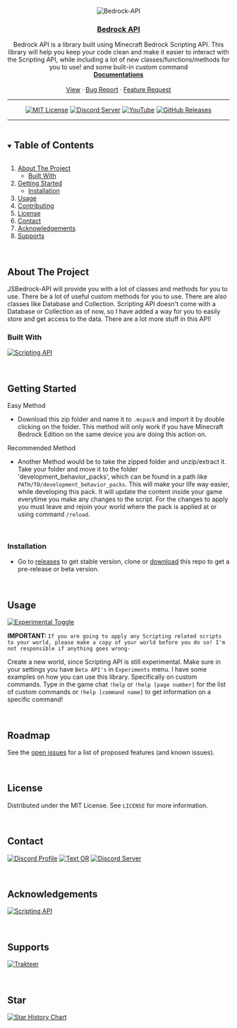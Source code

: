 <!--- this README.md is from @notbeer(https://github.com/notbeer) --->
<!--
This README.md template was NOT orginally created by me(JustSKyDev)! This is a fork of:
https://github.com/othneildrew/Best-README-Template
-->

<!-- LOGO -->
<div align="center">

  ![Bedrock-API](https://socialify.git.ci/JustSkyDev/Bedrock-API/image?description=1&descriptionEditable=Minecraft%20Bedrock%20Custom%20Scripting%20API&font=Source%20Code%20Pro&forks=1&issues=1&logo=https%3A%2F%2Fraw.githubusercontent.com%2FJustSkyDev%2FBedrock-API%2Fmain%2Fpack_icon.png&name=1&owner=1&pattern=Circuit%20Board&pulls=1&stargazers=1&theme=Light)

  <h3 align="center"><u>Bedrock API</u></h3>

  <p align="center">
    Bedrock API is a library built using Minecraft Bedrock Scripting API. This library will help you keep your code clean and make it easier to interact with the Scripting API, while including a lot of new classes/functions/methods for you to use! and some built-in custom command
    <br />
    <a href="https://github.com/JustSkyDev/Bedrock-API/blob/main/docs.md"><strong>Documentations</strong></a>
    <br />
    <br />
    <a href="https://github.com/JustSkyDev/Bedrock-API">View</a>
    ·
    <a href="https://github.com/JustSkyDev/Bedrock-API/issues">Bug Report</a>
    ·
    <a href="https://github.com/JustSkyDev/Bedrock-API/issues">Feature Request</a>
  </p>

  ---
  
  [![MIT License](https://img.shields.io/github/license/JustSkyDev/Bedrock-API?style=for-the-badge&color=yellow)](https://github.com/JustSkyDev/Bedrock-API/blob/main/LICENSE)
  [![Discord Server](https://img.shields.io/discord/898202806052347984?color=blue&label=Discord&style=for-the-badge)](https://discord.gg/g4EJ38HZ7R)
  [![YouTube](https://img.shields.io/youtube/channel/subscribers/UC9gjEs8-syrZcgftpm3gsyQ?label=YouTube&style=for-the-badge&color=ff0000)](https://youtube.com/@JustSkyDev)
  [![GitHub Releases](https://img.shields.io/github/downloads/JustSkyDev/Bedrock-API/total?style=for-the-badge&color=orange)
  ](https://github.com/JustSkyDev/Bedrock-API/releases/latest)
  
  ---

</div>

<!-- TABLE OF CONTENTS -->
<details open="open">
  <summary><h2 style="display: inline-block">Table of Contents</h2></summary>
  <ol>
    <li>
      <a href="#about-the-project">About The Project</a>
      <ul>
        <li><a href="#built-with">Built With</a></li>
      </ul>
    </li>
    <li>
      <a href="#getting-started">Getting Started</a>
      <ul>
        <li><a href="#installation">Installation</a></li>
      </ul>
    </li>
    <li><a href="#usage">Usage</a></li>
    <li><a href="#contributing">Contributing</a></li>
    <li><a href="#license">License</a></li>
    <li><a href="#contact">Contact</a></li>
    <li><a href="#acknowledgements">Acknowledgements</a></li>
    <li><a href="#supports">Supports</a></li>
  </ol>
</details>

<!-- ABOUT THE PROJECT -->
<br />

## About The Project

JSBedrock-API will provide you with a lot of classes and methods for you to use. There be a lot of useful custom methods for you to use. There are also classes like Database and Collection. Scripting API doesn't come with a Database or Collection as of now, so I have added a way for you to easily store and get access to the data. There are a lot more stuff in this API!

### Built With

[![Scripting API](https://img.shields.io/badge/Scripting%20API%20Docs-white?style=for-the-badge&logoColor=f25022&logo=Microsoft)](https://learn.microsoft.com/en-us/minecraft/creator/scriptapi/)

<!-- GETTING STARTED -->
<br />

## Getting Started

Easy Method

- Download this zip folder and name it to `.mcpack` and import it by double clicking on the folder. This method will only work if you have Minecraft Bedrock Edition on the same device you are doing this action on.

Recommended Method

- Another Method would be to take the zipped folder and unzip/extract it. Take your folder and move it to the folder 'development_behavior_packs', which can be found in a path like `PATH/TO/development_behavior_packs`. This will make your life way easier, while developing this pack. It will update the content inside your game everytime you make any changes to the script. For the changes to apply you must leave and rejoin your world where the pack is applied at or using command `/reload`.

<!-- INSTALATION -->
<br />

### Installation

- Go to [releases](https://github.com/JustSkyDev/Bedrock-API/releases/latest) to get stable version, clone or [download](https://github.com/JustSkyDev/Bedrock-API/archive/refs/heads/main.zip) this repo to get a pre-release or beta version.

<!-- USAGE -->
<br />

## Usage

[![Experimental Toggle](https://i.postimg.cc/7P5zh2FT/IMG-20230612-184034.jpg)](https://postimg.cc/9zj0NrFW)

<strong>IMPORTANT: </strong>`If you are going to apply any Scripting related scripts to your world, please make a copy of your world before you do so! I'm not responsible if anything goes wrong-`

Create a new world, since Scripting API is still experimental. Make sure in your settings you have `Beta API's` in `Experiments` menu.
I have some examples on how you can use this library. Specifically on custom commands. Type in the game chat `!help` or `!help [page number]` for the list of custom commands or `!help [command name]` to get information on a specific command!

<!-- ROADMAP -->
<br />

## Roadmap

See the [open issues](https://github.com/JustSkyDev/Bedrock-API/issues) for a list of proposed features (and known issues).

<!-- CONTRIBUTING -->
<br />

## License

Distributed under the MIT License. See `LICENSE` for more information.

<!-- CONTACT -->
<br />

## Contact

[![Discord Profile](https://img.shields.io/badge/Discord-blue?style=for-the-badge&logoColor=white&logo=Discord)](https://discordapp.com/users/625970059503992843)
[![Text OR](https://img.shields.io/badge/OR-e60023?style=for-the-badge)](#)
[![Discord Server](https://img.shields.io/badge/Discord%20Server-blue?style=for-the-badge&logoColor=white&logo=Discord)](https://discord.gg/g4EJ38HZ7R)

<!-- ACKNOWLEDGEMENTS -->
<br />

## Acknowledgements

[![Scripting API](https://img.shields.io/badge/Scripting%20API%20Docs-white?style=for-the-badge&logoColor=7fba00&logo=Microsoft)](https://learn.microsoft.com/en-us/minecraft/creator/scriptapi/)

<!-- DONATE -->
<br />

## Supports

[![Trakteer](https://tinyurl.com/JustSkyDev-Trakteer-Icon)](https://trakteer.id/justskydev)

<!-- STAR -->
<br/>

## Star

[![Star History Chart](https://api.star-history.com/svg?repos=JustSkyDev/Bedrock-API&type=Date)](https://star-history.com/#JustSkyDev/Bedrock-API&Date)

